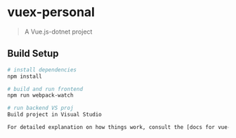 # vuex-personal

> A Vue.js-dotnet project

## Build Setup

``` bash
# install dependencies
npm install

# build and run frontend
npm run webpack-watch

# run backend VS proj
Build project in Visual Studio

For detailed explanation on how things work, consult the [docs for vue-loader](http://vuejs.github.io/vue-loader).
